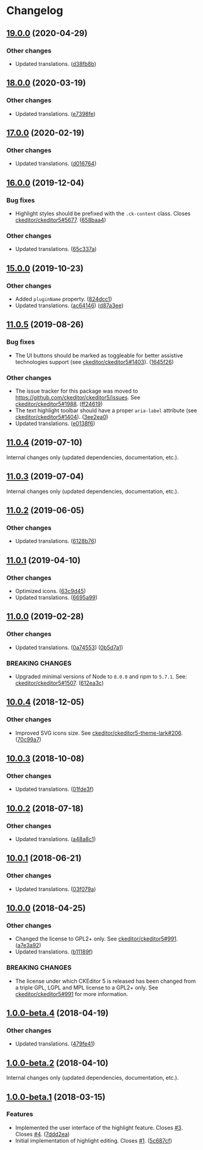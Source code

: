 Changelog
=========

## [19.0.0](https://github.com/ckeditor/ckeditor5-highlight/compare/v18.0.0...v19.0.0) (2020-04-29)

### Other changes

* Updated translations. ([d38fb8b](https://github.com/ckeditor/ckeditor5-highlight/commit/d38fb8b))


## [18.0.0](https://github.com/ckeditor/ckeditor5-highlight/compare/v17.0.0...v18.0.0) (2020-03-19)

### Other changes

* Updated translations. ([e7398fe](https://github.com/ckeditor/ckeditor5-highlight/commit/e7398fe))


## [17.0.0](https://github.com/ckeditor/ckeditor5-highlight/compare/v16.0.0...v17.0.0) (2020-02-19)

### Other changes

* Updated translations. ([d016764](https://github.com/ckeditor/ckeditor5-highlight/commit/d016764))


## [16.0.0](https://github.com/ckeditor/ckeditor5-highlight/compare/v15.0.0...v16.0.0) (2019-12-04)

### Bug fixes

* Highlight styles should be prefixed with the `.ck-content` class. Closes [ckeditor/ckeditor5#5677](https://github.com/ckeditor/ckeditor5/issues/5677). ([658baa4](https://github.com/ckeditor/ckeditor5-highlight/commit/658baa4))

### Other changes

* Updated translations. ([65c337a](https://github.com/ckeditor/ckeditor5-highlight/commit/65c337a))


## [15.0.0](https://github.com/ckeditor/ckeditor5-highlight/compare/v11.0.5...v15.0.0) (2019-10-23)

### Other changes

* Added `pluginName` property. ([824dcc1](https://github.com/ckeditor/ckeditor5-highlight/commit/824dcc1))
* Updated translations. ([ac64146](https://github.com/ckeditor/ckeditor5-highlight/commit/ac64146)) ([d87a3ee](https://github.com/ckeditor/ckeditor5-highlight/commit/d87a3ee))


## [11.0.5](https://github.com/ckeditor/ckeditor5-highlight/compare/v11.0.4...v11.0.5) (2019-08-26)

### Bug fixes

* The UI buttons should be marked as toggleable for better assistive technologies support (see [ckeditor/ckeditor5#1403](https://github.com/ckeditor/ckeditor5/issues/1403)). ([1645f26](https://github.com/ckeditor/ckeditor5-highlight/commit/1645f26))

### Other changes

* The issue tracker for this package was moved to https://github.com/ckeditor/ckeditor5/issues. See [ckeditor/ckeditor5#1988](https://github.com/ckeditor/ckeditor5/issues/1988). ([ff24619](https://github.com/ckeditor/ckeditor5-highlight/commit/ff24619))
* The text highlight toolbar should have a proper `aria-label` attribute (see [ckeditor/ckeditor5#1404](https://github.com/ckeditor/ckeditor5/issues/1404)). ([3ee2ea0](https://github.com/ckeditor/ckeditor5-highlight/commit/3ee2ea0))
* Updated translations. ([e0138f6](https://github.com/ckeditor/ckeditor5-highlight/commit/e0138f6))


## [11.0.4](https://github.com/ckeditor/ckeditor5-highlight/compare/v11.0.3...v11.0.4) (2019-07-10)

Internal changes only (updated dependencies, documentation, etc.).


## [11.0.3](https://github.com/ckeditor/ckeditor5-highlight/compare/v11.0.2...v11.0.3) (2019-07-04)

Internal changes only (updated dependencies, documentation, etc.).


## [11.0.2](https://github.com/ckeditor/ckeditor5-highlight/compare/v11.0.1...v11.0.2) (2019-06-05)

### Other changes

* Updated translations. ([6128b76](https://github.com/ckeditor/ckeditor5-highlight/commit/6128b76))


## [11.0.1](https://github.com/ckeditor/ckeditor5-highlight/compare/v11.0.0...v11.0.1) (2019-04-10)

### Other changes

* Optimized icons. ([63c9d45](https://github.com/ckeditor/ckeditor5-highlight/commit/63c9d45))
* Updated translations. ([6695a99](https://github.com/ckeditor/ckeditor5-highlight/commit/6695a99))


## [11.0.0](https://github.com/ckeditor/ckeditor5-highlight/compare/v10.0.4...v11.0.0) (2019-02-28)

### Other changes

* Updated translations. ([0a74553](https://github.com/ckeditor/ckeditor5-highlight/commit/0a74553)) ([0b5d7a1](https://github.com/ckeditor/ckeditor5-highlight/commit/0b5d7a1))

### BREAKING CHANGES

* Upgraded minimal versions of Node to `8.0.0` and npm to `5.7.1`. See: [ckeditor/ckeditor5#1507](https://github.com/ckeditor/ckeditor5/issues/1507). ([612ea3c](https://github.com/ckeditor/ckeditor5-cloud-services/commit/612ea3c))


## [10.0.4](https://github.com/ckeditor/ckeditor5-highlight/compare/v10.0.3...v10.0.4) (2018-12-05)

### Other changes

* Improved SVG icons size. See [ckeditor/ckeditor5-theme-lark#206](https://github.com/ckeditor/ckeditor5-theme-lark/issues/206). ([70c99a7](https://github.com/ckeditor/ckeditor5-highlight/commit/70c99a7))


## [10.0.3](https://github.com/ckeditor/ckeditor5-highlight/compare/v10.0.2...v10.0.3) (2018-10-08)

### Other changes

* Updated translations. ([01fde3f](https://github.com/ckeditor/ckeditor5-highlight/commit/01fde3f))


## [10.0.2](https://github.com/ckeditor/ckeditor5-highlight/compare/v10.0.1...v10.0.2) (2018-07-18)

### Other changes

* Updated translations. ([a48a8c1](https://github.com/ckeditor/ckeditor5-highlight/commit/a48a8c1))


## [10.0.1](https://github.com/ckeditor/ckeditor5-highlight/compare/v10.0.0...v10.0.1) (2018-06-21)

### Other changes

* Updated translations. ([03f079a](https://github.com/ckeditor/ckeditor5-highlight/commit/03f079a))


## [10.0.0](https://github.com/ckeditor/ckeditor5-highlight/compare/v1.0.0-beta.4...v10.0.0) (2018-04-25)

### Other changes

* Changed the license to GPL2+ only. See [ckeditor/ckeditor5#991](https://github.com/ckeditor/ckeditor5/issues/991). ([a7e3a92](https://github.com/ckeditor/ckeditor5-highlight/commit/a7e3a92))
* Updated translations. ([b11189f](https://github.com/ckeditor/ckeditor5-highlight/commit/b11189f))

### BREAKING CHANGES

* The license under which CKEditor 5 is released has been changed from a triple GPL, LGPL and MPL license to a GPL2+ only. See [ckeditor/ckeditor5#991](https://github.com/ckeditor/ckeditor5/issues/991) for more information.


## [1.0.0-beta.4](https://github.com/ckeditor/ckeditor5-highlight/compare/v1.0.0-beta.2...v1.0.0-beta.4) (2018-04-19)

### Other changes

* Updated translations. ([479fe41](https://github.com/ckeditor/ckeditor5-highlight/commit/479fe41))


## [1.0.0-beta.2](https://github.com/ckeditor/ckeditor5-highlight/compare/v1.0.0-beta.1...v1.0.0-beta.2) (2018-04-10)

Internal changes only (updated dependencies, documentation, etc.).


## [1.0.0-beta.1](https://github.com/ckeditor/ckeditor5-highlight/compare/v0.0.1...v1.0.0-beta.1) (2018-03-15)

### Features

* Implemented the user interface of the highlight feature. Closes [#3](https://github.com/ckeditor/ckeditor5-highlight/issues/3). Closes [#4](https://github.com/ckeditor/ckeditor5-highlight/issues/4). ([7ddd2ea](https://github.com/ckeditor/ckeditor5-highlight/commit/7ddd2ea))
* Initial implementation of highlight editing. Closes [#1](https://github.com/ckeditor/ckeditor5-highlight/issues/1). ([5c687cf](https://github.com/ckeditor/ckeditor5-highlight/commit/5c687cf))
